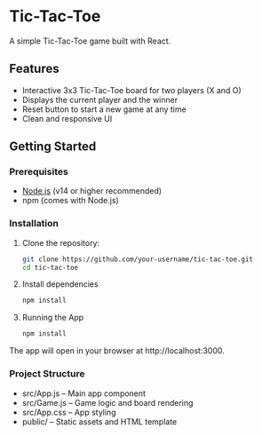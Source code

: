 # Tic-Tac-Toe

A simple Tic-Tac-Toe game built with React.

## Features

- Interactive 3x3 Tic-Tac-Toe board for two players (X and O)
- Displays the current player and the winner
- Reset button to start a new game at any time
- Clean and responsive UI

## Getting Started

### Prerequisites

- [Node.js](https://nodejs.org/) (v14 or higher recommended)
- npm (comes with Node.js)

### Installation

1. Clone the repository:
   ```sh
   git clone https://github.com/your-username/tic-tac-toe.git
   cd tic-tac-toe

2. Install dependencies

   ```sh
   npm install

3. Running the App
 
   ```sh
   npm install

The app will open in your browser at http://localhost:3000.
   
### Project Structure

- src/App.js – Main app component
- src/Game.js – Game logic and board rendering
- src/App.css – App styling
- public/ – Static assets and HTML template
